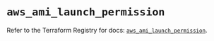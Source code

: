 # `aws_ami_launch_permission`

Refer to the Terraform Registry for docs: [`aws_ami_launch_permission`](https://registry.terraform.io/providers/hashicorp/aws/5.100.0/docs/resources/ami_launch_permission).
